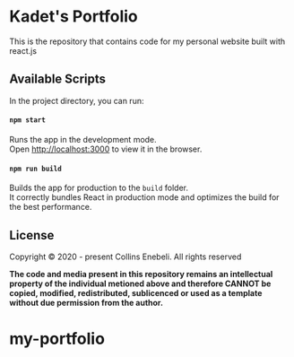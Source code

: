 # Kadet's Portfolio

This is the repository that contains code for my personal website built with react.js

## Available Scripts

In the project directory, you can run:

#### `npm start`

Runs the app in the development mode.<br />
Open [http://localhost:3000](http://localhost:3000) to view it in the browser.


#### `npm run build`

Builds the app for production to the `build` folder.<br />
It correctly bundles React in production mode and optimizes the build for the best performance.

## License

Copyright © 2020 - present Collins Enebeli. All rights reserved

**The code and media present in this repository remains an intellectual property of the individual metioned above and therefore CANNOT be copied, modified, redistributed, sublicenced or used as a template without due permission from the author.**
# my-portfolio
